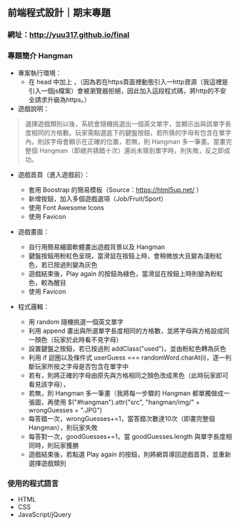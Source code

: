 ## 前端程式設計｜期末專題
### 網址：http://yuu317.github.io/final
### 專題簡介 Hangman

* 專案執行環境：
  * 在 head 中加上 <meta http-equiv="Content-Security-Policy" content="upgrade-insecure-requests">，（因為若在https頁面裡動態引入一http資源（我這裡是引入一個js檔案）會被瀏覽器拒絕，因此加入這段程式碼，將http的不安全請求升級為https。）
* 遊戲說明：
> 選擇遊戲類別以後，系統會隨機挑選出一個英文單字，並顯示出與該單字長度相同的方格數。玩家需點選底下的鍵盤按鈕，若所猜的字母有包含在單字內，則該字母會顯示在正確的位置，若無，則 Hangman 多一筆畫。當畫完整個 Hangman（即總共猜錯十次）還尚未猜到單字時，則失敗，反之即成功。
* 遊戲首頁（進入遊戲前）：
  * 套用 Boostrap 的簡易模板（Source：https://html5up.net/ ）
  * 新增按鈕，加入多個遊戲選項（Job/Fruit/Sport）
  * 使用 Font Awesome Icons
  * 使用 Favicon
  
* 遊戲畫面：
  * 自行用簡易繪圖軟體畫出遊戲背景以及 Hangman
  * 鍵盤按鈕用粉紅色呈現，當滑鼠在按鈕上時，會稍微放大且變為淺粉紅色，若已按過則變為灰色
  * 遊戲結束後，Play again 的按鈕為綠色，當滑鼠在按鈕上時則變為粉紅色，較為醒目
  * 使用 Favicon
  
* 程式邏輯：
  * 用 random 隨機挑選一個英文單字
  * 利用 append 畫出與所選單字長度相同的方格數，並將字母與方格設成同一顏色（玩家於此時看不見字母）
  * 設置鍵盤之按鈕，若已按過則 addClass("used")，並由粉紅色轉為灰色
  * 利用 if 迴圈以及條件式 userGuess === randomWord.charAt(i)，逐一判斷玩家所按之字母是否包含在單字中
  * 若有，則將正確的字母由原先與方格相同之顏色改成黑色（此時玩家即可看見該字母），
  * 若無，則 Hangman 多一筆畫（我將每一步驟的 Hangman 都單獨做成一張圖，再使用 $("#hangman").attr("src", "hangman/img/" + wrongGuesses + ".JPG")
  * 每答錯一次，wrongGuesses+=1，當答錯次數達10次（即畫完整個 Hangman），則玩家失敗
  * 每答對一次，goodGuesses+=1，當 goodGuesses.length 與單字長度相同時，則玩家獲勝
  * 遊戲結束後，若點選 Play again 的按鈕，則將網頁導回遊戲首頁，並重新選擇遊戲類別
  
### 使用的程式語言
* HTML
* CSS
* JavaScript/jQuery

